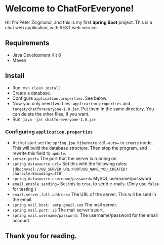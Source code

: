 ﻿# Welcome to ChatForEveryone!

Hi! I'm Péter Zsigmond, and this is my first **Spring Boot** project. This is a chat web application, with REST web service.

## Requirements
 - Java Development Kit 8
 - Maven
 
## Install
 - Run: `mvn clean install`
 - Create a database.
 - Configure `application.properties`. See below.
 - Now you only need two files: `application.properties` and `target/chatforeveryone-1.0.jar`. Put them in the same directory. You can delete the other files, if you want.
 - Run: `java -jar chatforeveryone-1.0.jar`
 
### Configuring `application.properties`
 - At first start set the `spring.jpa.hibernate.ddl-auto=` to `create` mode. This will build the database structure. Then stop the program, and rewrite this field to `update`.
 - `server.port=` The port that the server is running on.
 - `spring.datasource.url=` Set this with the following rules: `jdbc:mysql://DB_SERVER_URL:PORT/DB_NAME_YOU_CREATED?characterEncoding=utf8`
 - `spring.datasource.username/password=` MySQL username/password.
 - `email.enable.sending=` Set this to `true`, to send e-mails. (Only use `false` for testing.)
 - `email.server.full.address=` The URL of the server. This will be sent in the email.
 - `spring.mail.host: smtp.gmail.com` The mail server.
 - `spring.mail.port: 25` The mail server's port.
 - `spring.mail.username/password:` The username/password for the email account.

## Thank you for reading.

